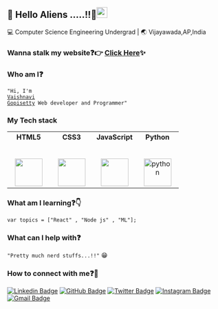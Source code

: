 ## :rainbow: Hello Aliens .....!!:eyes:<img src="https://media.giphy.com/media/hvRJCLFzcasrR4ia7z/giphy.gif" width="25px">
 💻 Computer Science Engineering Undergrad | :earth_asia: Vijayawada,AP,India 

### Wanna stalk my website:question::point_right: [Click Here](http://vaishnavi-portfolio.herokuapp.com/):sparkles:

### Who am I:question: 
<code>"Hi, I'm <a href="https://twitter.com/vaishu_setty" target="_blank">Vaishnavi Gopisetty</a> Web developer and Programmer"</code>

### My Tech stack

<table>
  <tbody>
    <tr valign="top">
      <td width="25%" align="center">
        <span><b>HTML5</b></span><br><br><br>
        <img height="64px" src="https://cdn.svgporn.com/logos/html-5.svg">
      </td>
      <td width="25%" align="center">
        <span><b>CSS3</b></span><br><br><br>
        <img height="64px" src="https://cdn.svgporn.com/logos/css-3.svg">
      </td>
      <td width="25%" align="center">
        <span><b>JavaScript</b></span><br><br><br>
        <img height="64px" src="https://cdn.svgporn.com/logos/javascript.svg">
      </td>
      <td width="25%" align="center">
        <span><b>Python</b></span><br><br><br>
        <img height="64px" src="https://cdn.svgporn.com/logos/python.svg" alt="python" border="0">
      </td>
     </tr>
      </tbody>
</table>


### What am I learning:question::point_down:	
<code>var topics = ["React" , "Node js" , "ML"];</code>

### What can I help with:question:
<code>"Pretty much nerd stuffs...!!"</code> :grin:

### How to connect with me:question::email:
[![Linkedin Badge ](https://img.shields.io/badge/-vaishnavi-blue?style=flat&logo=Linkedin&logoColor=white&link=https://www.linkedin.com/in/vaishnavi-gopisetty-74b701188/)](https://www.linkedin.com/in/vaishnavi-gopisetty-74b701188/)
[![GitHub Badge](https://img.shields.io/badge/-vaishnavi2180-black?style=flat&labelColor=000000&logo=GitHub&link=https://github.com/vaishnavi2180)](https://github.com/vaishnavi2180) 
[![Twitter Badge](https://img.shields.io/badge/-@vaishusetty-1ca0f1?style=flat&labelColor=1ca0f1&logo=twitter&logoColor=white&link=https://twitter.com/vaishu_setty)](https://twitter.com/vaishu_setty)
[![Instagram Badge](https://img.shields.io/badge/-@vaishu_setty-purple?style=flat&logo=instagram&logoColor=white&link=https://instagram.com/vaishu_gopisetty/)](https://instagram.com/vaishu_gopisetty)
[![Gmail Badge](https://img.shields.io/badge/-vaishnavi-c14438?style=flat&logo=Gmail&logoColor=white&link=mailto:vaishnavigopisetty55@gmail.com)](mailto:vaishnavigopisetty55@gmail.com)  
